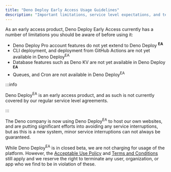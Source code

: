 ```yaml
---
title: "Deno Deploy Early Access Usage Guidelines"
description: "Important limitations, service level expectations, and terms of use for the Deno Deploy Early Access program."
---
```


As an early access product, Deno Deploy Early Access currently has a number of
limitations you should be aware of before using it:

- Deno Deploy Pro account features do not yet extend to Deno Deploy
  <sup>**EA**</sup>
- CLI deployment, and deployment from GitHub Actions are not yet available in
  Deno Deploy<sup>EA</sup>
- Database features such as Deno KV are not yet available in Deno Deploy
  <sup>**EA**</sup>
- Queues, and Cron are not available in Deno Deploy<sup>EA</sup>

:::info

Deno Deploy<sup>EA</sup> is an early access product, and as such is not
currently covered by our regular service level agreements.

:::

The Deno company is now using Deno Deploy<sup>EA</sup> to host our own websites,
and are putting significant efforts into avoiding any service interruptions, but
as this is a new system, minor service interruptions can not always be
guaranteed.

While Deno Deploy<sup>EA</sup> is in closed beta, we are not charging for usage
of the platform. However, the
[Acceptable Use Policy](/deploy/manual/acceptable-use-policy/) and
[Terms and Conditions](/deploy/manual/terms-and-conditions/) still apply and we
reserve the right to terminate any user, organization, or app who we find to be
in violation of these.
